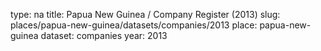 type: na
title: Papua New Guinea / Company Register (2013)
slug: places/papua-new-guinea/datasets/companies/2013
place: papua-new-guinea
dataset: companies
year: 2013
